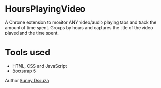 # HoursPlayingVideo
A Chrome extension to monitor ANY video/audio playing tabs and track the amount of time spent. Groups by hours and captures the title of the video played and the time spent.

# Tools used #
* HTML, CSS and JavaScript
* [Bootstrap 5](https://getbootstrap.com/docs/5.0/getting-started/introduction/)


Author [Sunny Dsouza](https://sunnydsouza.com)
